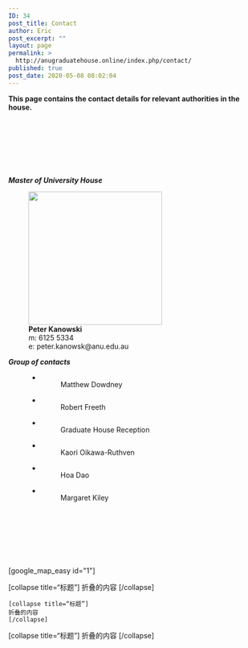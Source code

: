```yaml
---
ID: 34
post_title: Contact
author: Eric
post_excerpt: ""
layout: page
permalink: >
  http://anugraduatehouse.online/index.php/contact/
published: true
post_date: 2020-05-08 08:02:04
---
```

<!-- wp:paragraph -->
<p><strong>This page contains the contact details for relevant authorities in the house.</strong></p>
<!-- /wp:paragraph -->

<!-- wp:spacer -->
<div style="height:100px" aria-hidden="true" class="wp-block-spacer"></div>
<!-- /wp:spacer -->

<!-- wp:paragraph -->
<p><strong><em>Master of University House</em></strong></p>
<!-- /wp:paragraph -->

<!-- wp:image {"align":"center","id":408,"width":266,"height":265,"sizeSlug":"large","className":"is-style-rounded"} -->
<div class="wp-block-image is-style-rounded"><figure class="aligncenter size-large is-resized"><img src="http://anugraduatehouse.online/wp-content/uploads/2020/05/Screen-Shot-2020-05-19-at-11.25.50-PM-1-1024x1019.png" alt="" class="wp-image-408" width="266" height="265"/><figcaption><strong>Peter Kanowski</strong><br>m:&nbsp;6125 5334<br>e: peter.kanowsk@anu.edu.au</figcaption></figure></div>
<!-- /wp:image -->

<!-- wp:paragraph -->
<p><strong><em>Group of contacts</em></strong></p>
<!-- /wp:paragraph -->

<!-- wp:group -->
<div class="wp-block-group"><div class="wp-block-group__inner-container"><!-- wp:group -->
<div class="wp-block-group"><div class="wp-block-group__inner-container"><!-- wp:group -->
<div class="wp-block-group"><div class="wp-block-group__inner-container"><!-- wp:group -->
<div class="wp-block-group"><div class="wp-block-group__inner-container"><!-- wp:group -->
<div class="wp-block-group"><div class="wp-block-group__inner-container"><!-- wp:group -->
<div class="wp-block-group"><div class="wp-block-group__inner-container"><!-- wp:gallery {"ids":[413,415,421,418,419,420]} -->
<figure class="wp-block-gallery columns-3 is-cropped"><ul class="blocks-gallery-grid"><li class="blocks-gallery-item"><figure><img src="http://anugraduatehouse.online/wp-content/uploads/2020/05/Screen-Shot-2020-05-19-at-11.25.58-PM-1-1024x1024.png" alt="" data-id="413" data-full-url="http://anugraduatehouse.online/wp-content/uploads/2020/05/Screen-Shot-2020-05-19-at-11.25.58-PM-1.png" data-link="http://anugraduatehouse.online/index.php/contact/screen-shot-2020-05-19-at-11-25-58-pm-1/" class="wp-image-413"/><figcaption class="blocks-gallery-item__caption">Matthew Dowdney</figcaption></figure></li><li class="blocks-gallery-item"><figure><img src="http://anugraduatehouse.online/wp-content/uploads/2020/05/Screen-Shot-2020-05-19-at-11.26.18-PM-1.png" alt="" data-id="415" data-full-url="http://anugraduatehouse.online/wp-content/uploads/2020/05/Screen-Shot-2020-05-19-at-11.26.18-PM-1.png" data-link="http://anugraduatehouse.online/index.php/contact/screen-shot-2020-05-19-at-11-26-18-pm-2/" class="wp-image-415"/><figcaption class="blocks-gallery-item__caption">Robert Freeth</figcaption></figure></li><li class="blocks-gallery-item"><figure><img src="http://anugraduatehouse.online/wp-content/uploads/2020/05/Screen-Shot-2020-05-19-at-11.28.53-PM-1.png" alt="" data-id="421" data-full-url="http://anugraduatehouse.online/wp-content/uploads/2020/05/Screen-Shot-2020-05-19-at-11.28.53-PM-1.png" data-link="http://anugraduatehouse.online/index.php/contact/screen-shot-2020-05-19-at-11-28-53-pm-2/" class="wp-image-421"/><figcaption class="blocks-gallery-item__caption">Graduate House Reception</figcaption></figure></li><li class="blocks-gallery-item"><figure><img src="http://anugraduatehouse.online/wp-content/uploads/2020/05/Screen-Shot-2020-05-19-at-11.26.30-PM.png" alt="" data-id="418" data-full-url="http://anugraduatehouse.online/wp-content/uploads/2020/05/Screen-Shot-2020-05-19-at-11.26.30-PM.png" data-link="http://anugraduatehouse.online/index.php/contact/screen-shot-2020-05-19-at-11-26-30-pm/" class="wp-image-418"/><figcaption class="blocks-gallery-item__caption">Kaori Oikawa-Ruthven</figcaption></figure></li><li class="blocks-gallery-item"><figure><img src="http://anugraduatehouse.online/wp-content/uploads/2020/05/Screen-Shot-2020-05-19-at-11.26.36-PM.png" alt="" data-id="419" data-full-url="http://anugraduatehouse.online/wp-content/uploads/2020/05/Screen-Shot-2020-05-19-at-11.26.36-PM.png" data-link="http://anugraduatehouse.online/index.php/contact/screen-shot-2020-05-19-at-11-26-36-pm/" class="wp-image-419"/><figcaption class="blocks-gallery-item__caption">Hoa Dao</figcaption></figure></li><li class="blocks-gallery-item"><figure><img src="http://anugraduatehouse.online/wp-content/uploads/2020/05/Screen-Shot-2020-05-19-at-11.26.42-PM.png" alt="" data-id="420" data-full-url="http://anugraduatehouse.online/wp-content/uploads/2020/05/Screen-Shot-2020-05-19-at-11.26.42-PM.png" data-link="http://anugraduatehouse.online/index.php/contact/screen-shot-2020-05-19-at-11-26-42-pm/" class="wp-image-420"/><figcaption class="blocks-gallery-item__caption">Margaret Kiley</figcaption></figure></li></ul></figure>
<!-- /wp:gallery --></div></div>
<!-- /wp:group --></div></div>
<!-- /wp:group --></div></div>
<!-- /wp:group --></div></div>
<!-- /wp:group --></div></div>
<!-- /wp:group --></div></div>
<!-- /wp:group -->

<!-- wp:paragraph -->
<p></p>
<!-- /wp:paragraph -->

<!-- wp:group -->
<div class="wp-block-group"><div class="wp-block-group__inner-container"><!-- wp:group -->
<div class="wp-block-group"><div class="wp-block-group__inner-container"><!-- wp:spacer -->
<div style="height:100px" aria-hidden="true" class="wp-block-spacer"></div>
<!-- /wp:spacer --></div></div>
<!-- /wp:group --></div></div>
<!-- /wp:group -->

<!-- wp:html -->
[google_map_easy id="1"]
<!-- /wp:html -->

<!-- wp:group -->
<div class="wp-block-group"><div class="wp-block-group__inner-container"><!-- wp:group -->
<div class="wp-block-group"><div class="wp-block-group__inner-container"><!-- wp:group -->
<div class="wp-block-group"><div class="wp-block-group__inner-container"><!-- wp:social-links -->
<ul class="wp-block-social-links"><!-- wp:social-link {"url":"https://www.facebook.com/groups/anu.gh/","service":"facebook"} /-->

<!-- wp:social-link {"service":"twitter"} /-->

<!-- wp:social-link {"service":"instagram"} /-->

<!-- wp:social-link {"service":"linkedin"} /-->

<!-- wp:social-link {"service":"youtube"} /--></ul>
<!-- /wp:social-links --></div></div>
<!-- /wp:group --></div></div>
<!-- /wp:group --></div></div>
<!-- /wp:group -->

<!-- wp:html -->
[collapse title=“标题”]
折叠的内容
[/collapse]
<!-- /wp:html -->

<!-- wp:code -->
<pre class="wp-block-code"><code>&#91;collapse title=“标题”]
折叠的内容
&#91;/collapse]</code></pre>
<!-- /wp:code -->

<!-- wp:shortcode -->
[collapse title=“标题”]
折叠的内容
[/collapse]
<!-- /wp:shortcode -->

<!-- wp:paragraph -->
<p></p>
<!-- /wp:paragraph -->